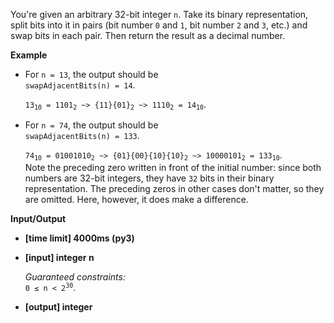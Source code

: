 <div class="markdown"><p>You're given an arbitrary 32-bit integer <code>n</code>. Take its binary representation, split bits into it in pairs (bit number <code>0</code> and <code>1</code>, bit number <code>2</code> and <code>3</code>, etc.) and swap bits in each pair. Then return the result as a decimal number.</p>
<p><strong>Example</strong></p>
<ul>
<li>
<p>For <code>n = 13</code>, the output should be<br>
<code>swapAdjacentBits(n) = 14</code>.</p>
<p><code>13<sub>10</sub> = 1101<sub>2</sub> ~&gt; {11}{01}<sub>2</sub> ~&gt; 1110<sub>2</sub> = 14<sub>10</sub></code>.</p>
</li>
<li>
<p>For <code>n = 74</code>, the output should be<br>
<code>swapAdjacentBits(n) = 133</code>.</p>
<p><code>74<sub>10</sub> = 01001010<sub>2</sub> ~&gt; {01}{00}{10}{10}<sub>2</sub> ~&gt; 10000101<sub>2</sub> = 133<sub>10</sub></code>.<br>
Note the preceding zero written in front of the initial number: since both numbers are 32-bit integers, they have <code>32</code> bits in their binary representation. The preceding zeros in other cases don't matter, so they are omitted. Here, however, it does make a difference.</p>
</li>
</ul>
<p><strong>Input/Output</strong></p>
<ul>
<li><strong>[time limit] 4000ms (py3)</strong></li>
</ul>
<ul>
<li>
<p><strong>[input] integer n</strong></p>
<p><em>Guaranteed constraints:</em><br>
<code>0 ≤ n &lt; 2<sup>30</sup></code>.</p>
</li>
<li>
<p><strong>[output] integer</strong></p>
</li>
</ul>
</div>